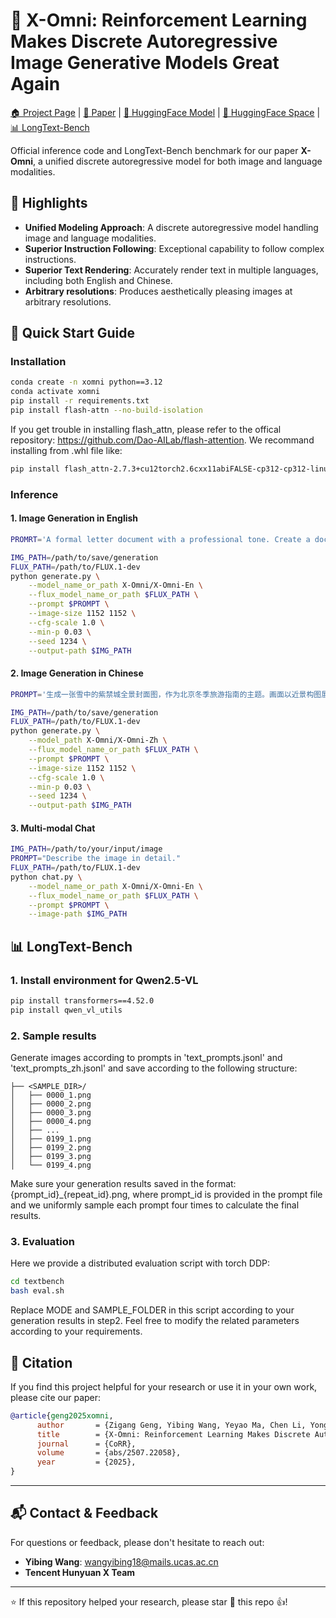 # 🎨 X-Omni: Reinforcement Learning Makes Discrete Autoregressive Image Generative Models Great Again

<p>
  <a href="https://x-omni-team.github.io">🏠 Project Page</a> |
  <a href="https://arxiv.org/pdf/2507.22058">📄 Paper</a> |
  <a href="https://huggingface.co/collections/X-Omni/x-omni-models-6888aadcc54baad7997d7982">🤗 HuggingFace Model</a> |
  <a href="https://huggingface.co/collections/X-Omni/x-omni-spaces-6888c64f38446f1efc402de7">🚀 HuggingFace Space</a> |
  <a href="#my-benchmark-section">📊 LongText-Bench</a>
</p>


Official inference code and LongText-Bench benchmark for our paper **X-Omni**, a unified discrete autoregressive model for both image and language modalities.

## 🌟 Highlights

- **Unified Modeling Approach**: A discrete autoregressive model handling image and language modalities.
- **Superior Instruction Following**: Exceptional capability to follow complex instructions.
- **Superior Text Rendering**: Accurately render text in multiple languages, including both English and Chinese.
- **Arbitrary resolutions**: Produces aesthetically pleasing images at arbitrary resolutions.

## 🚀 Quick Start Guide

### Installation
```bash
conda create -n xomni python==3.12
conda activate xomni
pip install -r requirements.txt
pip install flash-attn --no-build-isolation 
```
If you get trouble in installing flash_attn, please refer to the offical repository: https://github.com/Dao-AILab/flash-attention. We recommand installing from .whl file like:
```bash
pip install flash_attn-2.7.3+cu12torch2.6cxx11abiFALSE-cp312-cp312-linux_x86_64.whl
```
### Inference
#### 1. Image Generation in English
```bash
PROMRT='A formal letter document with a professional tone. Create a document that includes  a section starting with "To, Mr. Edward Robertson," aligned to the left. Underneath, place the date "Date: 27th July 2025" also aligned to the left. Begin the body of the letter with "Dear Sir," indented slightly from the left margin. The first paragraph should state, "I am writing to you with intent of purchasing your property located at #765, Lincoln Street, New York." The second paragraph should read, "I want to propose a purchase price of $100,000 for your property. I am willing to pay you $20,000 as advance." The closing remarks should be, "Kindly let me know what do you think of the offer and we can make a few changes as per your requirements." followed by "Regards," and then "William Specter". Finally, add a logo with a feather graphic in the bottom right corner.'

IMG_PATH=/path/to/save/generation
FLUX_PATH=/path/to/FLUX.1-dev
python generate.py \
    --model_name_or_path X-Omni/X-Omni-En \
    --flux_model_name_or_path $FLUX_PATH \
    --prompt $PROMPT \
    --image-size 1152 1152 \
    --cfg-scale 1.0 \
    --min-p 0.03 \
    --seed 1234 \
    --output-path $IMG_PATH
```

#### 2. Image Generation in Chinese
```bash
PROMPT='生成一张雪中的紫禁城全景封面图，作为北京冬季旅游指南的主题。画面以近景构图展现建筑，红墙金瓦被皑皑白雪覆盖，朱红色宫墙，金黄色瓦片与洁白雪色形成强烈对比，琉璃瓦顶的积雪在阳光下折射出晶莹光泽。前景一枝腊梅花正在盛开，背景为灰蓝色冬日天空，飘落细雪，远处角楼轮廓若隐若现，增添朦胧诗意感。图片上有标题“雪落北平·穿越600年”，另有副标题“北京古建筑雪景深度游”。文字艺术感极强，与图片良好融合起来'

IMG_PATH=/path/to/save/generation
FLUX_PATH=/path/to/FLUX.1-dev
python generate.py \
    --model_path X-Omni/X-Omni-Zh \
    --flux_model_name_or_path $FLUX_PATH \
    --prompt $PROMPT \
    --image-size 1152 1152 \
    --cfg-scale 1.0 \
    --min-p 0.03 \
    --seed 1234 \
    --output-path $IMG_PATH
```

#### 3. Multi-modal Chat
```bash
IMG_PATH=/path/to/your/input/image
PROMPT="Describe the image in detail."
FLUX_PATH=/path/to/FLUX.1-dev
python chat.py \
    --model_name_or_path X-Omni/X-Omni-En \
    --flux_model_name_or_path $FLUX_PATH \
    --prompt $PROMPT \
    --image-path $IMG_PATH
```

<a id="my-benchmark-section"></a>
## 📊 LongText-Bench
### 1. Install environment for Qwen2.5-VL
```bash
pip install transformers==4.52.0
pip install qwen_vl_utils
```
### 2. Sample results
Generate images according to prompts in 'text_prompts.jsonl' and 'text_prompts_zh.jsonl' and save according to the following structure:
```
├── <SAMPLE_DIR>/
│   ├── 0000_1.png
│   ├── 0000_2.png
│   ├── 0000_3.png
│   ├── 0000_4.png
│   ├── ...
│   ├── 0199_1.png
│   ├── 0199_2.png
│   ├── 0199_3.png
│   └── 0199_4.png
```
Make sure your generation results saved in the format: {prompt_id}_{repeat_id}.png, where prompt_id is provided in the prompt file and we uniformly sample each prompt four times to calculate the final results.
### 3. Evaluation
Here we provide a distributed evaluation script with torch DDP:
```bash
cd textbench
bash eval.sh
```
Replace MODE and SAMPLE_FOLDER in this script according to your generation results in step2. Feel free to modify the related parameters according to your requirements. 
## 📖 Citation

If you find this project helpful for your research or use it in your own work, please cite our paper:
```bibtex
@article{geng2025xomni,
      author       = {Zigang Geng, Yibing Wang, Yeyao Ma, Chen Li, Yongming Rao, Shuyang Gu, Zhao Zhong, Qinglin Lu, Han Hu, Xiaosong Zhang, Linus, Di Wang and Jie Jiang},
      title        = {X-Omni: Reinforcement Learning Makes Discrete Autoregressive Image Generative Models Great Again},
      journal      = {CoRR},
      volume       = {abs/2507.22058},
      year         = {2025},
}
```

---

## 📬 Contact & Feedback

For questions or feedback, please don't hesitate to reach out:

- **Yibing Wang**: wangyibing18@mails.ucas.ac.cn
- **Tencent Hunyuan X Team**

---

⭐️ If this repository helped your research, please star 🌟 this repo 👍!
